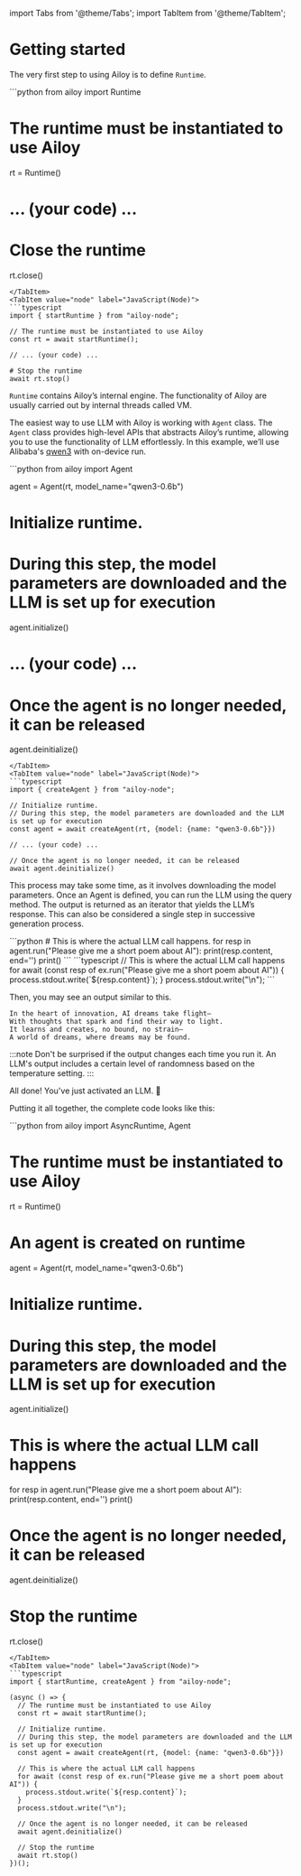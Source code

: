 import Tabs from '@theme/Tabs';
import TabItem from '@theme/TabItem';

# Getting started

The very first step to using Ailoy is to define `Runtime`.

<Tabs>
<TabItem value="py" label="Python">
```python
from ailoy import Runtime

# The runtime must be instantiated to use Ailoy
rt = Runtime()

# ... (your code) ...

# Close the runtime
rt.close()
```
</TabItem>
<TabItem value="node" label="JavaScript(Node)">
```typescript
import { startRuntime } from "ailoy-node";

// The runtime must be instantiated to use Ailoy
const rt = await startRuntime();

// ... (your code) ...

# Stop the runtime
await rt.stop()
```
</TabItem>
</Tabs>

`Runtime` contains Ailoy’s internal engine. The functionality of Ailoy are usually carried out by internal threads called VM.

The easiest way to use LLM with Ailoy is working with `Agent` class.
The `Agent` class provides high-level APIs that abstracts Ailoy’s runtime, allowing you to use the functionality of LLM effortlessly.
In this example, we’ll use Alibaba's [qwen3](https://github.com/QwenLM/Qwen3) with on-device run.

<Tabs>
<TabItem value="py" label="Python">
```python
from ailoy import Agent

agent = Agent(rt, model_name="qwen3-0.6b")

# Initialize runtime.
# During this step, the model parameters are downloaded and the LLM is set up for execution
agent.initialize()

# ... (your code) ...

# Once the agent is no longer needed, it can be released
agent.deinitialize()
```
</TabItem>
<TabItem value="node" label="JavaScript(Node)">
```typescript
import { createAgent } from "ailoy-node";

// Initialize runtime.
// During this step, the model parameters are downloaded and the LLM is set up for execution
const agent = await createAgent(rt, {model: {name: "qwen3-0.6b"}})

// ... (your code) ...

// Once the agent is no longer needed, it can be released
await agent.deinitialize()
```
</TabItem>
</Tabs>

This process may take some time, as it involves downloading the model parameters.
Once an Agent is defined, you can run the LLM using the query method.
The output is returned as an iterator that yields the LLM’s response.
This can also be considered a single step in successive generation process.

<Tabs>
<TabItem value="py" label="Python">
```python
# This is where the actual LLM call happens.
for resp in agent.run("Please give me a short poem about AI"):
  print(resp.content, end='')
print()
```
</TabItem>
<TabItem value="node" label="JavaScript(Node)">
```typescript
// This is where the actual LLM call happens
for await (const resp of ex.run("Please give me a short poem about AI")) {
  process.stdout.write(`${resp.content}`);
}
process.stdout.write("\n");
```
</TabItem>
</Tabs>

Then, you may see an output similar to this.

```
In the heart of innovation, AI dreams take flight—  
With thoughts that spark and find their way to light.  
It learns and creates, no bound, no strain—  
A world of dreams, where dreams may be found.
```

:::note
Don't be surprised if the output changes each time you run it.
An LLM's output includes a certain level of randomness based on the temperature setting.
:::

All done! You've just activated an LLM. 🎉

Putting it all together, the complete code looks like this:

<Tabs>
<TabItem value="py" label="Python">
```python
from ailoy import AsyncRuntime, Agent

# The runtime must be instantiated to use Ailoy
rt = Runtime()

# An agent is created on runtime
agent = Agent(rt, model_name="qwen3-0.6b")

# Initialize runtime.
# During this step, the model parameters are downloaded and the LLM is set up for execution
agent.initialize()

# This is where the actual LLM call happens
for resp in agent.run("Please give me a short poem about AI"):
  print(resp.content, end='')
print()

# Once the agent is no longer needed, it can be released
agent.deinitialize()

# Stop the runtime
rt.close()
```
</TabItem>
<TabItem value="node" label="JavaScript(Node)">
```typescript
import { startRuntime, createAgent } from "ailoy-node";

(async () => {
  // The runtime must be instantiated to use Ailoy
  const rt = await startRuntime();

  // Initialize runtime.
  // During this step, the model parameters are downloaded and the LLM is set up for execution
  const agent = await createAgent(rt, {model: {name: "qwen3-0.6b"}})

  // This is where the actual LLM call happens
  for await (const resp of ex.run("Please give me a short poem about AI")) {
    process.stdout.write(`${resp.content}`);
  }
  process.stdout.write("\n");

  // Once the agent is no longer needed, it can be released
  await agent.deinitialize()

  // Stop the runtime
  await rt.stop()
})();
```
</TabItem>
</Tabs>
